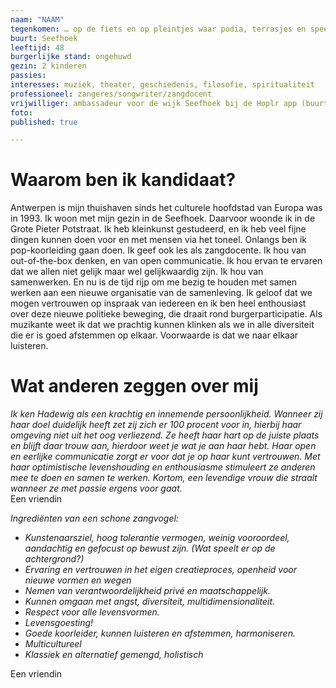 ```yaml
---
naam: "NAAM"
tegenkomen: … op de fiets en op pleintjes waar podia, terrasjes en speeltuinen zijn
buurt: Seefhoek
leeftijd: 48
burgerlijke stand: ongehuwd
gezin: 2 kinderen
passies:
interesses: muziek, theater, geschiedenis, filosofie, spiritualiteit
professioneel: zangeres/songwriter/zangdocent
vrijwilliger: ambassadeur voor de wijk Seefhoek bij de Hoplr app (buurtwerking), ENGAGEMENT (organisatie die mensen op weg helpt met problemen rond seksisme, machtsmisbruik en sexual harassment in de kunsten)
foto:
published: true

---
```

# Waarom ben ik kandidaat?
Antwerpen is mijn thuishaven sinds het culturele hoofdstad van Europa was in 1993. Ik woon met mijn gezin in de Seefhoek. Daarvoor woonde ik in de Grote Pieter Potstraat. Ik heb kleinkunst gestudeerd, en ik heb veel fijne dingen kunnen doen voor en met mensen via het toneel. Onlangs ben ik pop-koorleiding gaan doen. Ik geef ook les als zangdocente. Ik hou van out-of-the-box denken, en van open communicatie. Ik hou ervan te ervaren dat we allen niet gelijk maar wel gelijkwaardig zijn. Ik hou van samenwerken. En nu is de tijd rijp om me bezig te houden met samen werken aan een nieuwe organisatie van de samenleving. Ik geloof dat we mogen vertrouwen op inspraak van iedereen en ik ben heel enthousiast over deze nieuwe politieke beweging, die draait rond burgerparticipatie. Als muzikante weet ik dat we prachtig kunnen klinken als we in alle diversiteit die er is goed afstemmen op elkaar. Voorwaarde is dat we naar elkaar luisteren.


# Wat anderen zeggen over mij
_Ik ken Hadewig als een krachtig en innemende persoonlijkheid. Wanneer zij haar doel duidelijk heeft zet zij zich er 100 procent voor in, hierbij haar omgeving niet uit het oog verliezend. Ze heeft haar hart op de juiste plaats en blijft daar trouw aan, hierdoor weet je wat je aan haar hebt. Haar open en eerlijke communicatie zorgt er voor dat je op haar kunt vertrouwen. Met haar optimistische levenshouding en enthousiasme stimuleert ze anderen mee te doen en samen te werken. Kortom, een levendige vrouw die straalt wanneer ze met passie ergens voor gaat._  
Een vriendin

_Ingrediënten van een schone zangvogel:_
* _Kunstenaarsziel, hoog tolerantie vermogen, weinig vooroordeel, aandachtig en gefocust op  bewust zijn. (Wat speelt er op de achtergrond?)_
* _Ervaring en vertrouwen in het eigen creatieproces, openheid voor nieuwe vormen en wegen_
* _Nemen van verantwoordelijkheid privé en maatschappelijk._
* _Kunnen omgaan met angst, diversiteit, multidimensionaliteit._
* _Respect voor alle levensvormen._
* _Levensgoesting!_
* _Goede koorleider, kunnen luisteren en afstemmen, harmoniseren._
* _Multicultureel_
* _Klassiek en alternatief gemengd, holistisch_  

Een vriendin


